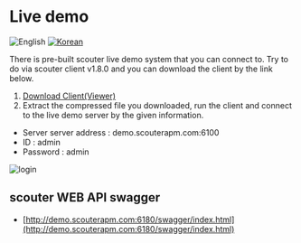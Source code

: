 # Live demo
![English](https://img.shields.io/badge/language-English-orange.svg) [![Korean](https://img.shields.io/badge/language-Korean-blue.svg)](Live-Demo_kr.md)

There is pre-built scouter live demo system that you can connect to.
Try to do via scouter client v1.8.0 and you can download the client by the link below.

1. [Download Client(Viewer)](https://github.com/scouter-project/scouter/releases/tag/v1.8.0)
2. Extract the compressed file you downloaded, run the client and connect to the live demo server by the given information.
  - Server server address : demo.scouterapm.com:6100
  - ID : admin
  - Password : admin
  
![login](../img/main/live-demo-client-login.png)

## scouter WEB API swagger
 - [http://demo.scouterapm.com:6180/swagger/index.html](http://demo.scouterapm.com:6180/swagger/index.html)